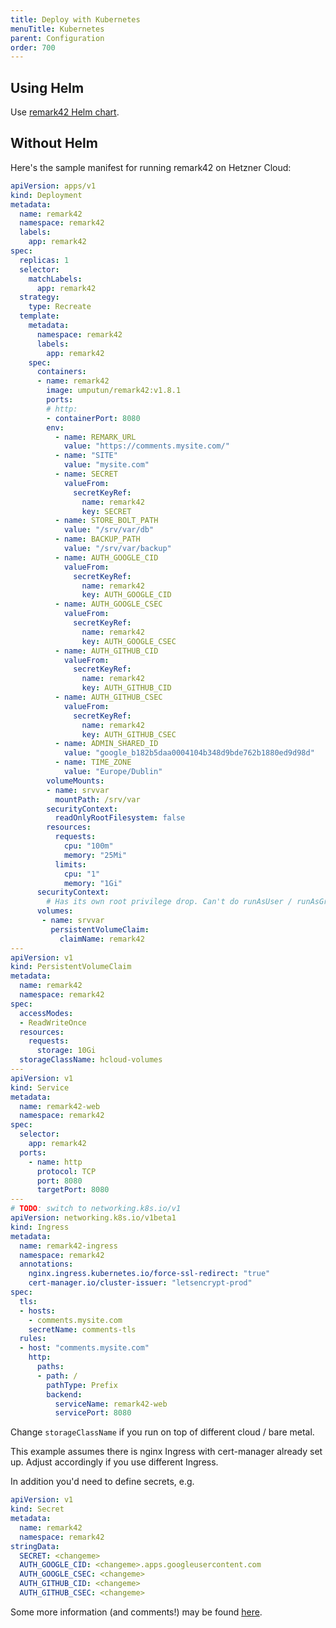 ```yaml
---
title: Deploy with Kubernetes
menuTitle: Kubernetes
parent: Configuration
order: 700
---
```


## Using Helm

Use [remark42 Helm chart](https://github.com/groundhog2k/helm-charts/tree/master/charts/remark42).

## Without Helm

Here's the sample manifest for running remark42 on Hetzner Cloud:

```yaml
apiVersion: apps/v1
kind: Deployment
metadata:
  name: remark42
  namespace: remark42
  labels:
    app: remark42
spec:
  replicas: 1
  selector:
    matchLabels:
      app: remark42
  strategy:
    type: Recreate
  template:
    metadata:
      namespace: remark42
      labels:
        app: remark42
    spec:
      containers:
      - name: remark42
        image: umputun/remark42:v1.8.1
        ports:
        # http:
        - containerPort: 8080
        env:
          - name: REMARK_URL
            value: "https://comments.mysite.com/"
          - name: "SITE"
            value: "mysite.com"
          - name: SECRET
            valueFrom:
              secretKeyRef:
                name: remark42
                key: SECRET
          - name: STORE_BOLT_PATH
            value: "/srv/var/db"
          - name: BACKUP_PATH
            value: "/srv/var/backup"
          - name: AUTH_GOOGLE_CID
            valueFrom:
              secretKeyRef:
                name: remark42
                key: AUTH_GOOGLE_CID
          - name: AUTH_GOOGLE_CSEC
            valueFrom:
              secretKeyRef:
                name: remark42
                key: AUTH_GOOGLE_CSEC
          - name: AUTH_GITHUB_CID
            valueFrom:
              secretKeyRef:
                name: remark42
                key: AUTH_GITHUB_CID
          - name: AUTH_GITHUB_CSEC
            valueFrom:
              secretKeyRef:
                name: remark42
                key: AUTH_GITHUB_CSEC
          - name: ADMIN_SHARED_ID
            value: "google_b182b5daa0004104b348d9bde762b1880ed9d98d"
          - name: TIME_ZONE
            value: "Europe/Dublin"
        volumeMounts:
        - name: srvvar
          mountPath: /srv/var
        securityContext:
          readOnlyRootFilesystem: false
        resources:
          requests:
            cpu: "100m"
            memory: "25Mi"
          limits:
            cpu: "1"
            memory: "1Gi"
      securityContext:
        # Has its own root privilege drop. Can't do runAsUser / runAsGroup.
      volumes:
       - name: srvvar
         persistentVolumeClaim:
           claimName: remark42
---
apiVersion: v1
kind: PersistentVolumeClaim
metadata:
  name: remark42
  namespace: remark42
spec:
  accessModes:
  - ReadWriteOnce
  resources:
    requests:
      storage: 10Gi
  storageClassName: hcloud-volumes
---
apiVersion: v1
kind: Service
metadata:
  name: remark42-web
  namespace: remark42
spec:
  selector:
    app: remark42
  ports:
    - name: http
      protocol: TCP
      port: 8080
      targetPort: 8080
---
# TODO: switch to networking.k8s.io/v1
apiVersion: networking.k8s.io/v1beta1
kind: Ingress
metadata:
  name: remark42-ingress
  namespace: remark42
  annotations:
    nginx.ingress.kubernetes.io/force-ssl-redirect: "true"
    cert-manager.io/cluster-issuer: "letsencrypt-prod"
spec:
  tls:
  - hosts:
    - comments.mysite.com
    secretName: comments-tls
  rules:
  - host: "comments.mysite.com"
    http:
      paths:
      - path: /
        pathType: Prefix
        backend:
          serviceName: remark42-web
          servicePort: 8080
```

Change `storageClassName` if you run on top of different cloud / bare metal.

This example assumes there is nginx Ingress with cert-manager already set up.
Adjust accordingly if you use different Ingress.

In addition you'd need to define secrets, e.g.

```yaml
apiVersion: v1
kind: Secret
metadata:
  name: remark42
  namespace: remark42
stringData:
  SECRET: <changeme>
  AUTH_GOOGLE_CID: <changeme>.apps.googleusercontent.com
  AUTH_GOOGLE_CSEC: <changeme>
  AUTH_GITHUB_CID: <changeme>
  AUTH_GITHUB_CSEC: <changeme>
```

Some more information (and comments!) may be found
[here](https://www.rusinov.ie/en/posts/2021/this-website-has-remark42-comments-now/).
